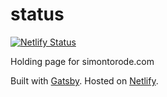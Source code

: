 # status

[![Netlify Status](https://api.netlify.com/api/v1/badges/bb055927-895f-4f41-ae03-35d86c9f6bdb/deploy-status)](https://app.netlify.com/sites/simontorode/deploys)

Holding page for simontorode.com

Built with [Gatsby](https://www.gatsbyjs.com). Hosted on [Netlify](https://www.netlify.com).